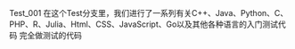Test_001
在这个Test分支里，我们进行了一系列有关C++、Java、Python、C、PHP、R、Julia、Html、CSS、JavaScript、Go以及其他各种语言的入门测试代码
完全做测试的代码

